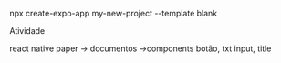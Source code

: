 npx create-expo-app my-new-project --template blank



Atividade

react native paper -> documentos ->components botão, txt input, title
